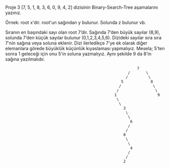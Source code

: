 Proje 3
[7, 5, 1, 8, 3, 6, 0, 9, 4, 2] dizisinin Binary-Search-Tree aşamalarını yazınız.


Örnek: root x'dir. root'un sağından y bulunur. Solunda z bulunur vb.

Sıranın en başındaki sayı olan root 7’dir. Sağında 7’den büyük sayılar (8,9), solunda 7’den küçük sayılar bulunur (0,1,2,3,4,5,6). 
Dizideki sayılar sıra sıra 7'nin sağına veya soluna eklenir. 
Dizi ilerledikçe 7'ye ek olarak diğer elemanlara görede büyüklük küçünlük kıyaslaması yapmalıyız.
Mesela; 5'ten sonra 1 geleceği için onu 5'in soluna yazmalıyız.
Aynı şekilde 9 da 8'in sağına yazılmalıdır.

	                                                          7
                                                          /       \
                                                         /         \
                                                       5            8
                                                      /              \
                                                     /                \
                                                    1                  9
                                                     \
                                                      \
                                                        3
                                                         \
                                                          \
                                                           6
                                                          /
                                                         /
                                                        0 
                                                         \
                                                          \
                                                           4
                                                          /
                                                         /
                                                        2 
